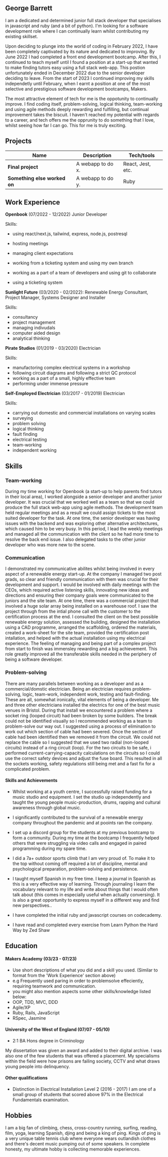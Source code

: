 ## George Barrett

I am a dedicated and determined junior full stack developer that specialises in javascript and ruby (and a bit of python). I'm looking for a software development role where I can continually learn whilst contributing my existing skillset. 

Upon deciding to plunge into the world of coding in February 2022, I have been completely captivated by its nature and dedicated to improving. By June 2022 I had completed a front end development bootcamp. After this, I continued to teach myself until I found a position at a start-up that wanted to make finding tutors easy using a full stack web-app. This postion unfortunately ended in December 2022 due to the senior developer deciding to leave. From the start of 2023 I continued improving my skills independetly until February, when I earnt a position at one of the most selective and prestigious software development bootcamps, Makers. 

The most attractive element of tech for me is the oppotunity to continually improve. I find coding itself, problem-solving, logical thinking, team-working and using agile methods deeply rewarding and fulfilling, but continual improvement takes the biscuit. I haven't reached my potential with regards to a career, and tech offers me the opprunity to do something that I love, whilst seeing how far I can go. This for me is truly exciting.   


## Projects

| Name                         | Description       | Tech/tools        |
| ---------------------------- | ----------------- | ----------------- |
| **Final project**            | A webapp to do x. | React, Jest, etc. |
| **Something else worked on** | A webapp to do y. | Ruby              |

## Work Experience

**Openbook** (07/2022 - 12/2022)
Junior Developer

Skills:
- using react/next.js, tailwind, express, node.js, postresql
- hosting meetings
- managing client expectations
- working from a ticketing system and using my own branch
- working as a part of a team of developers and using git to collaborate
- using a ticketing system
  
  <!-- Results. Any experience, including roles and responsibilities and results achived in bullet point format. -->

**Sunlight Future** (03/2020 - 02/2022): 
Renewable Energy Consultant, Project Manager, Systems Designer and Installer

Skills:
- consultancy
- project management
- managing indivudals
- computer aided design
- analytical thinking

**Pirate Studios** (01/2019 - 03/2020)
Electrician

Skills:
- manufactoring complex electrical systems in a workshop
- following circuit diagrams and following a strict QC protocol
- working as a part of a small, highly effective team
- performing under immense pressure

**Self-Employed Electrician** (03/2017 - 01/2019)
Electrician

Skills:
- carrying out domestic and commercial installations on varying scales
- surveying
- problem solving
- logical thinking
- fault finding
- electrical testing
- team-working
- independent working


<!-- - Any experience relevent to software development -->

## Skills

### Team-working
During my time working for Openbook (a start-up to help parents find tutors in their local area), I worked alongside a senior developer and another junior developer. It was crucial that we worked well as a team so that we could produce the full stack web-app using agile methods. The development team held regular meetings and as a result we could assign tickets to the most suited developer for the task. At one time, the senior developer was having issues with the backend and was exploring other alternative architectures, which caused him to be very busy. In this period, I lead the weekly meetings and managed all the communication with the client so he had more time to resolve the back end issue. I also delegated tasks to the other junior developer who was more new to the scene.

### Communication
I demonstrated my communicative abilites whilst being involved in every aspect of a renewable energy start-up. At the company I managed two post grads, so clear and friendly communication with them was crucial for their development and support. I would be involved with daily meetings with the CEOs, which required active listening skills, innovating new ideas and directions and ensuring their company goals were communicated to the juniors and the site team. At one time, there was a commercial project that involved a huge solar array being installed on a warehouse roof. I saw the project through from the intial phone call with the customer to the certification process at the end. I consulted the client on the best possible renewable energy solution, assessed the building, designed the installation using a CAD programme, arranged the scaffolding, ordered the materials, created a work-sheet for the site team, provided the certification post intallation, and helped with the actual installation using my electrical experience. The feeling of managing and being part of a complex project from start to finish was immensley rewarding and a big achievement. This role greatly improved all the transferable skills needed in the periphery of being a software developer.  

### Problem-solving
There are many parallels between working as a developer and as a commercial/domstic electrician. Being an electrician requires problem-solving, logic, team-work, independent work, testing and fault-finding. These are all, somewhat ironically, vital elements of being a developer. Me and three other electricians installed the electrics for one of the best music venues in Bristol. During that install we encountered a problem where a socket ring (looped circuit) had been broken by some builders. The break could not be identified visually so I recommended working as a team to problem-solve our way out. I suggested using a process of elimination to work out which section of cable had been severed. Once the section of cable had been identified then we removed it from the circuit. We could not replace the cable so I suggested that we used two radial (non-looped circuits) instead of a ring circuit (loop). For the two circuits to be safe, i performed current-carrying-capacity calculations on the circuits so I could use the correct safety devices and adjust the fuse board. This resulted in all the sockets working, safety regulations still being met and a fast fix for a complicated problem.  

<!-- #### Communication
I honed my communication skills while completing my thesis at university, which involved writing and defending a dissertation to a board of professors and Ph.D. candidates. I further developed these skills when I was working in a digital marketing agency where I presented quarterly business reviews to C-level stakeholders. In doing so, I synthesised complex technical information into a digestible but comprehensive story for the different levels of knowledge in the room. My communication skills have also often come in handy while training to be a developer. For example, I recently ran a session for my mentees, who have only been coding for a few weeks, on how to use mocks to improve unit test isolation. I received feedback that the session was well run and helped them understand this potentially confusing topic. -->

#### Skills and Achievements

- Whilst working at a youth centre, I successfully raised funding for a music studio and equipment. I set the studio up independently and taught the young people music-production, drums, rapping and cultural awareness through global music.

- I significantly contributed to the survival of a renewable energy company throughout the pandemic and at pooints ran the company.

- I set up a discord group for the students at my previous bootcamp to form a community. During my time at the bootcamp I frequently helped others that were struggling via video calls and engaged in paired programming during my spare time.

- I did a 7a+ outdoor sports climb that I am very proud of. To make it to the top without coming off required a lot of discipline, mental and psychological preparation, problem-solving and persistence.

- I taught myself Spanish in my free time. I keep a journal in Spanish as this is a very effective way of learning. Through journaling I learn the vocabulary relevant to my life and write about things that I would often talk about (this comes in especially useful when actually conversing). It is also a great opportunity to express myself in a different way and find new perspectives..

- I have completed the initial ruby and javascript courses on codecademy.

- I have read and completed every exercise from Learn Python the Hard Way by Zed Shaw

<!-- - I achieved A during my work at B (job, or otherwise)
- I contributed to the growth of X while doing Y (job, or otherwise)
- I built this, made this, broke this, fixed this, etc.
- A link to some on-line evidence (blogs, videos, articles, etc.) -->


## Education

#### Makers Academy (03/23 - 07/23)
- Use short descriptions of what you did and a skill you used. (Similar to format from the 'Work Experience' section above)
- e.g Frequently used paring in order to problemsolve effeciently, requiring teamwork and communication.
- you might also mention aspects some other skills/knowledge listed below: 
- OOP, TDD, MVC, DDD
- Agile/XP
- Ruby, Rails, JavaScript
- RSpec, Jasmine

#### University of the West of England (07/07 - 05/10)

- 2:1 BA Hons degree in Criminology 

My dissertation was given an award and added to their digital archive. I was also one of the few students that was offered a placement. My specialisms within the field were how prisons are failing society, CCTV and what draws young people into delinquency.


<!-- - Subject, any specialisms
- Grade
- Other cool stuff -->

#### Other qualifications

- Distinction in Electrical Installation Level 2 (2016 - 2017) 
I am one of a small group of students that scored above 97% in the Electrical Fundamentals examination.

## Hobbies

I am a big fan of climbing, chess, cross-country running, surfing, reading, film, yoga, learning Spanish, djing and being a king of ping. Kings of ping is a very unique table tennis club where everyone wears outlandish clothes and there's decent music pumping out of some speakers. In complete honesty, my ultimate hobby is collecting memorable experiences.  
